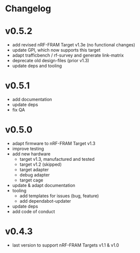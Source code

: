 # Changelog

# v0.5.2

- add revised nRF-FRAM Target v1.3e (no functional changes)
- update GPI, which now supports this target
- adapt trafficbench / rf-survey and generate link-matrix
- deprecate old design-files (prior v1.3)
- update deps and tooling

# v0.5.1

- add documentation
- update deps
- fix QA

# v0.5.0

- adapt firmware to nRF-FRAM Target v1.3
- improve testing
- add new hardware
  - target v1.3, manufactured and tested
  - target v1.2 (skipped)
  - target adapter
  - debug adapter
  - target cage
- update & adapt documentation
- tooling
  - add templates for issues (bug, feature)
  - add dependabot-updater
- update deps
- add code of conduct

# v0.4.3

- last version to support nRF-FRAM Targets v1.1 & v1.0
